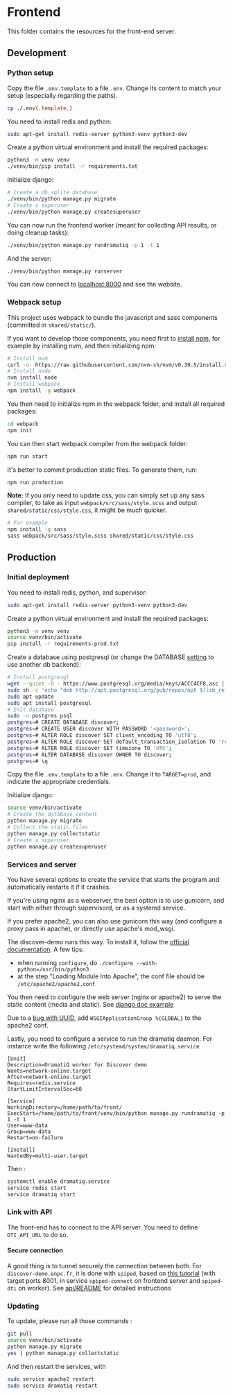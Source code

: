 # Frontend

This folder contains the resources for the front-end server.

## Development

### Python setup

Copy the file `.env.template` to a file `.env`. Change its content to match your setup (especially regarding the paths).

```bash
cp ./.env{.template,}
```

You need to install redis and python:

```bash
sudo apt-get install redis-server python3-venv python3-dev
```

Create a python virtual environment and install the required packages:

```bash
python3 -m venv venv
./venv/bin/pip install -r requirements.txt
```

Initialize django:

```bash
# Create a db.sqlite database
./venv/bin/python manage.py migrate
# Create a superuser
./venv/bin/python manage.py createsuperuser
```

You can now run the frontend worker (meant for collecting API results, or doing cleanup tasks):

```bash
./venv/bin/python manage.py rundramatiq -p 1 -t 1
```

And the server:

```bash
./venv/bin/python manage.py runserver
```

You can now connect to [localhost:8000](http://localhost:8000/) and see the website.

### Webpack setup

This project uses webpack to bundle the javascript and sass components (committed in `shared/static/`).

If you want to develop those components, you need first to [install npm](https://docs.npmjs.com/downloading-and-installing-node-js-and-npm), for example by installing nvm, and then initializing npm:

```bash
# Install nvm
curl -o- https://raw.githubusercontent.com/nvm-sh/nvm/v0.39.5/install.sh | bash
# Install node
nvm install node
# Install webpack
npm install -g webpack
```

You then need to initialize npm in the webpack folder, and install all required packages:

```bash
cd webpack
npm init
```

You can then start webpack compiler from the webpack folder:

```bash
npm run start
```

It's better to commit production static files. To generate them, run:

```bash
npm run production
```

**Note:** If you only need to update css, you can simply set up any sass compiler, to take as input `webpack/src/sass/style.scss` and output `shared/static/css/style.css`, it might be much quicker.

```bash
# For example
npm install -g sass
sass webpack/src/sass/style.scss shared/static/css/style.css
```

## Production

### Initial deployment

You need to install redis, python, and supervisor:

```bash
sudo apt-get install redis-server python3-venv python3-dev
```

Create a python virtual environment and install the required packages:

```bash
python3 -m venv venv
source venv/bin/activate
pip install -r requirements-prod.txt
```

Create a database using postgresql (or change the DATABASE [setting](demowebsite/settings/prod.py) to use another db backend):

```bash
# Install postgresql
wget --quiet -O - https://www.postgresql.org/media/keys/ACCC4CF8.asc | sudo apt-key add -
sudo sh -c 'echo "deb http://apt.postgresql.org/pub/repos/apt $(lsb_release -cs)-pgdg main" > /etc/apt/sources.list.d/pgdg.list'
sudo apt update
sudo apt install postgresql
# Init database
sudo -u postgres psql
postgres=# CREATE DATABASE discover;
postgres=# CREATE USER discover WITH PASSWORD '<password>';
postgres=# ALTER ROLE discover SET client_encoding TO 'utf8';
postgres=# ALTER ROLE discover SET default_transaction_isolation TO 'read committed';
postgres=# ALTER ROLE discover SET timezone TO 'UTC';
postgres=# ALTER DATABASE discover OWNER TO discover;
postgres=# \q
```

Copy the file `.env.template` to a file `.env`. Change it to `TARGET=prod`, and indicate the appropriate credentials.

Initialize django:

```bash
source venv/bin/activate
# Create the database content
python manage.py migrate
# Collect the static files
python manage.py collectstatic
# Create a superuser
python manage.py createsuperuser
```

### Services and server

You have several options to create the service that starts the program and automatically restarts it if it crashes.

If you're using nginx as a webserver, the best option is to use gunicorn, and start with either through supervisord, or as a systemd service.

If you prefer apache2, you can also use gunicorn this way (and configure a proxy pass in apache), or directly use apache's mod_wsgi.

The discover-demo runs this way. To install it, follow the [official documentation](https://modwsgi.readthedocs.io/en/develop/user-guides/quick-installation-guide.html). A few tips:

  - when running `configure`, do `./configure --with-python=/usr/bin/python3`
  - at the step "Loading Module Into Apache", the conf file should be `/etc/apache2/apache2.conf`

You then need to configure the web server (nginx or apache2) to serve the static content (media and static). See [django doc example](https://docs.djangoproject.com/en/4.2/howto/deployment/wsgi/modwsgi/#serving-files)

Due to a [bug with UUID](https://stackoverflow.com/questions/45990550/valid-uuid-is-not-a-valid-uuid), add `WSGIApplicationGroup %{GLOBAL}` to the apache2 conf.

Lastly, you need to configure a service to run the dramatiq daemon. For instance write the following `/etc/systemd/system/dramatiq.service`

```
[Unit]
Description=DramatiQ worker for Discover demo
Wants=network-online.target
After=network-online.target
Requires=redis.service
StartLimitIntervalSec=60

[Service]
WorkingDirectory=/home/path/to/front/
ExecStart=/home/path/to/front/venv/bin/python manage.py rundramatiq -p 1 -t 1
User=www-data
Group=www-data
Restart=on-failure

[Install]
WantedBy=multi-user.target
```

Then :

```bash
systemctl enable dramatiq.service
service redis start
service dramatiq start
```

### Link with API

The front-end has to connect to the API server. You need to define `DTI_API_URL` to do so.

#### Secure connection

A good thing is to tunnel securely the connection between both. For `discover-demo.enpc.fr`, it is done with `spiped`, based on [this tutorial](https://www.digitalocean.com/community/tutorials/how-to-encrypt-traffic-to-redis-with-spiped-on-ubuntu-16-04)
(with target ports 8001, in service `spiped-connect` on frontend server and `spiped-dti` on worker).
See [api/README](../api/README.md) for detailed instructions

### Updating

To update, please run all those commands :

```bash
git pull
source venv/bin/activate
python manage.py migrate
yes | python manage.py collectstatic
```

And then restart the services, with

```bash
sudo service apache2 restart
sudo service dramatiq restart
```
